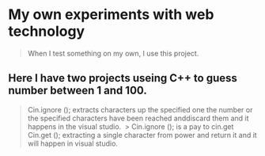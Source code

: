 # My own experiments with web technology
>  When I test something on my own, I use this project.
 ## Here I have two projects useing C++ to guess number between 1 and 100.
 > Cin.ignore (); extracts characters up the specified one the number or the specified characters have been reached anddiscard them and it    happens in the visual studio.
 > Cin.ignore (); is a pay to cin.get
 > Cin.get (); extracting a single character from  power and return it and it will happen in visual studio.
 

